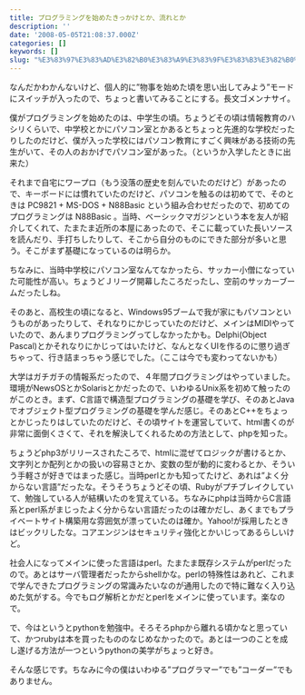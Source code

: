 ```yaml
---
title: プログラミングを始めたきっかけとか、流れとか
description: ''
date: '2008-05-05T21:08:37.000Z'
categories: []
keywords: []
slug: "%E3%83%97%E3%83%AD%E3%82%B0%E3%83%A9%E3%83%9F%E3%83%B3%E3%82%B0%E3%82%92%E5%A7%8B%E3%82%81%E3%81%9F%E3%81%8D%E3%81%A3%E3%81%8B%E3%81%91%E3%81%A8%E3..."
---
```

なんだかわかんないけど、個人的に”物事を始めた頃を思い出してみよう”モードにスイッチが入ったので、ちょっと書いてみることにする。長文ゴメンナサイ。

僕がプログラミングを始めたのは、中学生の頃。ちょうどその頃は情報教育のハシリくらいで、中学校とかにパソコン室とかあるとちょっと先進的な学校だったりしたのだけど、僕が入った学校にはパソコン教育にすごく興味がある技術の先生がいて、その人のおかげでパソコン室があった。（というか入学したときに出来た）

それまで自宅にワープロ（もう没落の歴史を刻んでいたのだけど）があったので、キーボードには慣れていたのだけど、パソコンを触るのは初めてで、そのときは PC9821 + MS-DOS + N88Basic という組み合わせだったので、初めてのプログラミングは N88Basic 。当時、ベーシックマガジンという本を友人が紹介してくれて、たまたま近所の本屋にあったので、そこに載っていた長いソースを読んだり、手打ちしたりして、そこから自分のものにできた部分が多いと思う。そこがまず基礎になっているのは明らか。

ちなみに、当時中学校にパソコン室なんてなかったら、サッカー小僧になっていた可能性が高い。ちょうどＪリーグ開幕したころだったし、空前のサッカーブームだったしね。

そのあと、高校生の頃になると、Windows95ブームで我が家にもパソコンというものがあったりして、それなりにかじっていたのだけど、メインはMIDIやっていたので、あんまりプログラミングってしなかったかも。Delphi(Object Pascal)とかそれなりにかじってはいたけど、なんとなくUIを作るのに懲り過ぎちゃって、行き詰まっちゃう感じでした。（ここは今でも変わってないかも）

大学はガチガチの情報系だったので、４年間プログラミングはやっていました。環境がNewsOSとかSolarisとかだったので、いわゆるUnix系を初めて触ったのがこのとき。まず、C言語で構造型プログラミングの基礎を学び、そのあとJavaでオブジェクト型プログラミングの基礎を学んだ感じ。そのあとC++をちょっとかじったりはしていたのだけど、その頃サイトを運営していて、html書くのが非常に面倒くさくて、それを解決してくれるための方法として、phpを知った。

ちょうどphp3がリリースされたころで、htmlに混ぜてロジックが書けるとか、文字列とか配列とかの扱いの容易さとか、変数の型が動的に変わるとか、そういう手軽さが好きではまった感じ。当時perlとかも知ってたけど、あれは”よく分からない言語”だったな。そうそうちょうどその頃、Rubyがプチブレイクしていて、勉強している人が結構いたのを覚えている。ちなみにphpは当時からC言語系とperl系がまじったよく分からない言語だったのは確かだし、あくまでもプライベートサイト構築用な雰囲気が漂っていたのは確か。Yahoo!が採用したときはビックリしたな。コアエンジンはセキュリティ強化とかいじってあるらしいけど。

社会人になってメインに使った言語はperl。たまたま既存システムがperlだったので。あとはサーバ管理者だったからshellかな。perlの特殊性はあれど、これまで学んできたプログラミングの常識みたいなのが通用したので特に難なく入り込めた気がする。今でもログ解析とかだとperlをメインに使っています。楽なので。

で、今はというとpythonを勉強中。そろそろphpから離れる頃かなと思っていて、かつrubyは本を買ったもののなじめなかったので。あとは一つのことを成し遂げる方法が一つというpythonの美学がちょっと好き。

そんな感じです。ちなみに今の僕はいわゆる”プログラマー”でも”コーダー”でもありません。